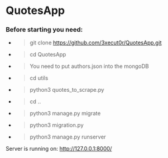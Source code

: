 # QuotesApp
 
### Before starting you need: 

- > git clone https://github.com/3xecut0r/QuotesApp.git
- > cd QuotesApp
- > You need to put authors.json into the mongoDB
- > cd utils
- > python3 quotes_to_scrape.py
- > cd ..
- > python3 manage.py migrate
- > python3 migration.py
- > python3 manage.py runserver
<p>Server is running on: <a href="http://127.0.0.1:8000">http://127.0.0.1:8000/</a></p>
